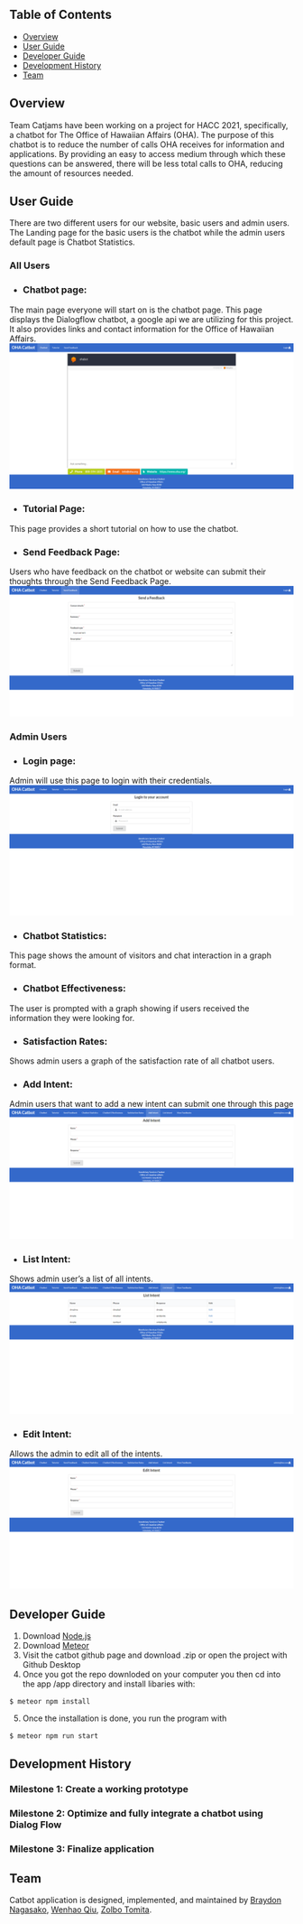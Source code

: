 ## Table of Contents
* [Overview](#overview)
* [User Guide](#user-guide)
* [Developer Guide](#developer-guide)
* [Development History](#development-history)
* [Team](#team)

## Overview

Team Catjams have been working on a project for HACC 2021, specifically, a chatbot for The Office of Hawaiian Affairs (OHA). The purpose of this chatbot is to reduce the number of calls OHA receives for information and applications. By providing an easy to access medium through which these questions can be answered, there will be less total calls to OHA, reducing the amount of resources needed. 
  
## User Guide

There are two different users for our website, basic users and admin users. The Landing page for the basic users is the chatbot while the admin users default page is Chatbot Statistics. 

### All Users
 
 * ### Chatbot page: 
 The main page everyone will start on is the chatbot page. This page displays the Dialogflow chatbot, a google api we are utilizing for this project. It 	also provides links and contact information for the Office of Hawaiian Affairs. ![](images/landing-page.jpg)
 * ### Tutorial Page: 
 This page provides a short tutorial on how to use the chatbot.
 * ### Send Feedback Page: 
 Users who have feedback on the chatbot or website can submit their thoughts through the Send Feedback Page.![](images/send-feedback.jpg)
 
### Admin Users 

 * ### Login page: 
 Admin will use this page to login with their credentials.![](images/login.jpg)
 * ### Chatbot Statistics: 
 This page shows the amount of visitors and chat interaction in a graph format.
 * ### Chatbot Effectiveness: 
 The user is prompted with a graph showing if users received the information they were looking for.
 * ### Satisfaction Rates: 
 Shows admin users a graph of the satisfaction rate of all chatbot users.
 * ### Add Intent: 
 Admin users that want to add a new intent can submit one through this page ![](images/add-intent.jpg)
 * ### List Intent: 
 Shows admin user’s a list of all intents.![](images/list-intent.jpg)
 * ### Edit Intent:
 Allows the admin to edit all of the intents.![](images/edit-intent.jpg)
  
## Developer Guide

1. Download [Node.js](https://nodejs.org/en/)
2. Download [Meteor](https://www.meteor.com/)
3. Visit the catbot github page and download .zip or open the project with Github Desktop
4. Once you got the repo downloded on your computer you then cd into the app /app directory and install libaries with:
```
$ meteor npm install
```
5. Once the installation is done, you run the program with
```
$ meteor npm run start
```

## Development History

### Milestone 1: Create a working prototype 
### Milestone 2: Optimize and fully integrate a chatbot using Dialog Flow
### Milestone 3: Finalize application 

## Team

Catbot application is designed, implemented, and maintained by [Braydon Nagasako](https://breadonn.github.io/), [Wenhao Qiu](https://wenhaoq20.github.io/), [Zolbo Tomita](https://tomitaz.github.io/).

